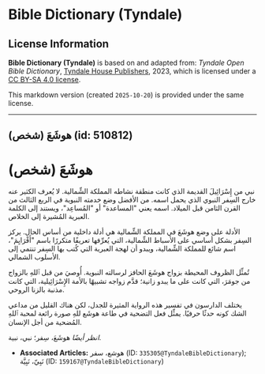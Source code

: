 # Bible Dictionary (Tyndale)

## License Information

**Bible Dictionary (Tyndale)** is based on and adapted from: _Tyndale Open Bible Dictionary_, [Tyndale House Publishers](https://tyndaleopenresources.com/), 2023, which is licensed under a [CC BY-SA 4.0 license](https://creativecommons.org/licenses/by-sa/4.0/legalcode.en).

This markdown version (created `2025-10-20`) is provided under the same license.



--------------------------------

## هوشَعَ (شخص) (id: 510812)

هوشَعَ (شخص)
============

نبي من إِسْرَائِيلَ القديمة الذي كانت منطقة نشاطه المملكة الشِّمالية. لا يُعرف الكثير عنه خارج السِفر النبوي الذي يحمل اسمه. من الأفضل وضع خدمته النبوية في الربع الثالث من القرن الثامن قبل الميلاد. اسمه يعني "المساعدة" أو "المُساعِد"، ويستند إلى الكلمة العبرية المُشيرة إلى الخلاص.

الأدلة على وضع هوشَعَ في المملكة الشِّمالية هي أدلة داخلية من أساس الحال. يركز السِفر بشكل أساسي على الأسباط الشِّمالية، التي يُعرِّفها تعريفًا متكررًا باسم "أَفْرَايِمَ"، اسم شائع للمملكة الشِّمالية، ويبدو أن لهجة العبرية التي كُتب بها السِفر تنتمي إلى الأسلوب الشمالي.

تُمثِّل الظروف المحيطة بزواج هوشَعَ الحافز لرسالته النبوية. أُوصيَ من قبل ٱللهِ بالزواج من جومَرَ، التي كانت على ما يبدو زانية؛ قدَّم زواجه تشبيهًا بالأمة الإِسْرَائِيلية، التي كانت مذنبة بالزنا الروحي.

يختلف الدارسون في تفسير هذه الرواية المثيرة للجدل، لكن هناك القليل من مداعي الشك كونه حدثًا حرفيًا. يمثِّل فعل التضحية في طاعة هوشَع للهِ صورة رائعة لمحبة ٱللهِ المُضحية من أجل الإنسان.

*انظر أيضًا* هوشَعَ، سِفر؛ نبي، نبية.

* **Associated Articles:** هوشع، سفر (ID: `335305@TyndaleBibleDictionary`); نَبِيّ، نَبِيَّة (ID: `159167@TyndaleBibleDictionary`)

